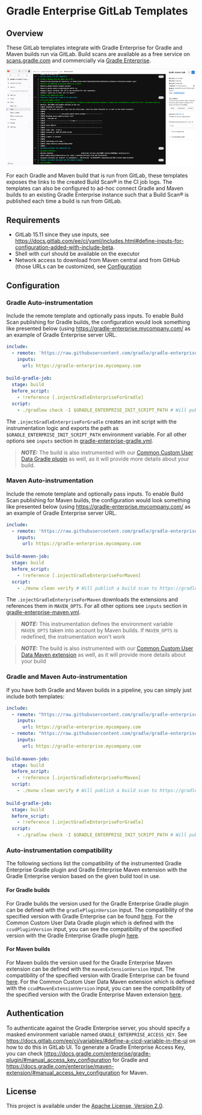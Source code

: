 # Gradle Enterprise GitLab Templates

## Overview
These GitLab templates integrate with Gradle Enterprise for Gradle and Maven builds run via GitLab. Build scans are available as a free service on [scans.gradle.com](https://scans.gradle.com/) and commercially via [Gradle Enterprise](https://gradle.com/).

![build-scan.png](images/build-scan.png)

For each Gradle and Maven build that is run from GitLab, these templates exposes the links to the created Build Scan® in the CI job logs.
The templates can also be configured to ad-hoc connect Gradle and Maven builds to an existing Gradle Enterprise instance such that a Build Scan® is published each time a build is run from GitLab.


## Requirements
- GitLab 15.11 since they use inputs, see https://docs.gitlab.com/ee/ci/yaml/includes.html#define-inputs-for-configuration-added-with-include-beta.
- Shell with curl should be available on the executor
- Network access to download from Maven central and from GitHub (those URLs can be customized, see [Configuration](#Configuration)

## Configuration
### Gradle Auto-instrumentation
Include the remote template and optionally pass inputs.
To enable Build Scan publishing for Gradle builds, the configuration would look something like presented below (using https://gradle-enterprise.mycompany.com/ as an example of Gradle Enterprise server URL.

```yml
include:
  - remote: 'https://raw.githubusercontent.com/gradle/gradle-enterprise-gitlab-templates/main/gradle-enterprise-gradle.yml'
    inputs:
      url: https://gradle-enterprise.mycompany.com

build-gradle-job:
  stage: build
  before_script:
    - !reference [.injectGradleEnterpriseForGradle]
  script:
    - ./gradlew check -I $GRADLE_ENTERPRISE_INIT_SCRIPT_PATH # Will publish a build scan to https://gradle-enterprise.mycompany.com
```
The `.injectGradleEnterpriseForGradle` creates an init script with the instrumentation logic and exports the path as `$GRADLE_ENTERPRISE_INIT_SCRIPT_PATH` environment variable.
For all other options see `inputs` section in [gradle-enterprise-gradle.yml](gradle-enterprise-gradle.yml).

> **_NOTE:_** The build is also instrumented with our [Common Custom User Data Gradle plugin](https://github.com/gradle/common-custom-user-data-gradle-plugin) as well, as it will provide more details about your build.

### Maven Auto-instrumentation
Include the remote template and optionally pass inputs.
To enable Build Scan publishing for Maven builds, the configuration would look something like presented below (using https://gradle-enterprise.mycompany.com/ as an example of Gradle Enterprise server URL.

```yml
include:
  - remote: 'https://raw.githubusercontent.com/gradle/gradle-enterprise-gitlab-templates/main/gradle-enterprise-maven.yml'
    inputs:
      url: https://gradle-enterprise.mycompany.com

build-maven-job:
  stage: build
  before_script:
    - !reference [.injectGradleEnterpriseForMaven]
  script:
    - ./mvnw clean verify # Will publish a build scan to https://gradle-enterprise.mycompany.com
```

The `.injectGradleEnterpriseForMaven` downloads the extensions and references them in `MAVEN_OPTS`. 
For all other options see `inputs` section in [gradle-enterprise-maven.yml](gradle-enterprise-maven.yml).

> **_NOTE:_** This instrumentation defines the environment variable `MAVEN_OPTS` taken into account by Maven builds. If `MAVEN_OPTS` is redefined, the instrumentation won't work

> **_NOTE:_** The build is also instrumented with our [Common Custom User Data Maven extension](https://github.com/gradle/common-custom-user-data-maven-extension) as well, as it will provide more details about your build

### Gradle and Maven Auto-instrumentation
If you have both Gradle and Maven builds in a pipeline, you can simply just include both templates:

```yml
include:
  - remote: "https://raw.githubusercontent.com/gradle/gradle-enterprise-gitlab-templates/main/gradle-enterprise-gradle.yml"
    inputs:
      url: https://gradle-enterprise.mycompany.com
  - remote: "https://raw.githubusercontent.com/gradle/gradle-enterprise-gitlab-templates/main/gradle-enterprise-maven.yml"
    inputs:
      url: https://gradle-enterprise.mycompany.com

build-maven-job:
  stage: build
  before_script:
    - !reference [.injectGradleEnterpriseForMaven]
  script:
    - ./mvnw clean verify # Will publish a build scan to https://gradle-enterprise.mycompany.com

build-gradle-job:
  stage: build
  before_script:
    - !reference [.injectGradleEnterpriseForGradle]
  script:
    - ./gradlew check -I $GRADLE_ENTERPRISE_INIT_SCRIPT_PATH # Will publish a build scan to https://gradle-enterprise.mycompany.com
```

### Auto-instrumentation compatibility
The following sections list the compatibility of the instrumented Gradle Enterprise Gradle plugin and Gradle Enterprise Maven extension with the Gradle Enterprise version based on the given build tool in use.
#### For Gradle builds
For Gradle builds the version used for the Gradle Enterprise Gradle plugin can be defined with the `gradlePluginVersion` input. The compatibility of the specified version with Gradle Enterprise can be found [here](https://docs.gradle.com/enterprise/compatibility/#gradle_enterprise_gradle_plugin).
For the Common Custom User Data Gradle plugin which is defined with the `ccudPluginVersion` input, you can see the compatibility of the specified version with the Gradle Enterprise Gradle plugin [here](https://github.com/gradle/common-custom-user-data-gradle-plugin#version-compatibility).

#### For Maven builds
For Maven builds the version used for the Gradle Enterprise Maven extension can be defined with the `mavenExtensionVersion` input. The compatibility of the specified version with Gradle Enterprise can be found [here](https://docs.gradle.com/enterprise/maven-extension/#compatibility_with_apache_maven_and_gradle_enterprise).
For the Common Custom User Data Maven extension which is defined with the `ccudMavenExtensionVersion` input, you can see the compatibility of the specified version with the Gradle Enterprise Maven extension [here](https://github.com/gradle/common-custom-user-data-maven-extension#version-compatibility).

## Authentication
To authenticate against the Gradle Enterprise server, you should specify a masked environment variable named `GRADLE_ENTERPRISE_ACCESS_KEY`.
See https://docs.gitlab.com/ee/ci/variables/#define-a-cicd-variable-in-the-ui on how to do this in GitLab UI.
To generate a Gradle Enterprise Access Key, you can check https://docs.gradle.com/enterprise/gradle-plugin/#manual_access_key_configuration for Gradle and https://docs.gradle.com/enterprise/maven-extension/#manual_access_key_configuration for Maven.

## License
This project is available under the [Apache License, Version 2.0](https://github.com/gradle/gradle-enterprise-bamboo-plugin/blob/main/LICENSE).
